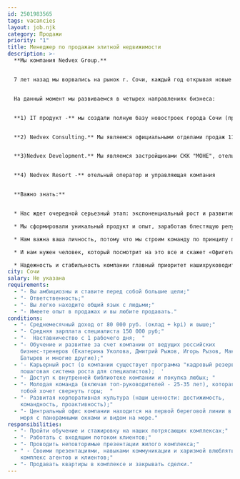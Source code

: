 ```yaml
---
id: 2501983565
tags: vacancies
layout: job.njk
category: Продажи
priority: "1"
title: Менеджер по продажам элитной недвижимости
description: >-
  **Мы компания Nedvex Group.**


  7 лет назад мы ворвались на рынок г. Сочи, каждый год открывая новые сферы деятельности!


  На данный момент мы развиваемся в четырех направлениях бизнеса:


  **1) IT продукт -** мы создали полную базу новостроек города Сочи (приложение «Nedvex»). На данный момент приложением пользуется 90% рынка недвижимости Сочи!


  **2) Nedvex Consulting.** Мы являемся официальными отделами продаж 11 жилых комплексов в г. Сочи. Большинство из них известны на региональном и федеральном уровне - ЖК "Морская Симфония 2", АК "Grand Royal Residence", "Sudney" и другие.


  **3)Nedvex Development.** Мы являемся застройщиками СКК "МОНЕ", отель "Volna Resort", "Verdi" и "Atrium Avenue"в г. Сочи.


  **4) Nedvex Resort -** отельный оператор и управляющая компания


  **Важно знать:**


  * Нас ждет очередной серьезный этап: экспоненциальный рост и развитие продукта и компании в целом, выход на новые рынки и увеличение эффективности внутренних процессов, а также масштабное усиление команды!

  * Мы сформировали уникальный продукт и опыт, заработав блестящую репутацию на рынке недвижимости в г. Сочи, работая более чем с сотнями различных агентств недвижимости и застройщиками.

  * Нам важна ваша личность, потому что мы строим команду по принципу партнерства и доверия, выдавая человеку вместе с полномочиями достаточно большую свободу.

  * И нам нужен человек, который посмотрит на это все и скажет «Офигеть! Хочу вместе с вами покорять мир, творить серьезные вещи и чувствовать, что мои усилия делают мир лучше».

  * Надежность и стабильность компании главный приоритет нашихруководителей!
city: Сочи
salary: Не указана
requirements:
  - "- Вы амбициозны и ставите перед собой большие цели;"
  - "- Ответственность;"
  - "- Вы легко находите общий язык с людьми;"
  - "- Имеете опыт в продажах и вы любите продавать."
conditions:
  - "- Среднемесячный доход от 80 000 руб. (оклад + kpi) и выше;"
  - "- Средняя зарплата специалиста 150 000 руб;"
  - "-  Наставничество с 1 рабочего дня;  "
  - "- Обучение и развитие за счет компании от ведущих российских
    бизнес-тренеров (Екатерина Уколова, Дмитрий Рыжов, Игорь Рызов, Максим
    Батырев и многие другие);"
  - '- Карьерный рост (в компании существует программа "кадровый резерв”-
    пошаговая система роста для специалистов);  '
  - "- Доступ к внутренней библиотеке компании и покупка любых; "
  - "- Молодая команда (включая топ-руководителей - 25-35 лет), которая вместе с
    тобой хочет свернуть горы;  "
  - "- Развитая корпоративная культура (наши ценности: достижимость,
    командность, проактивность);"
  - "- Центральный офис компании находится на первой береговой линии в 50 м. от
    моря с панорамными окнами и видом на море."
responsibilities:
  - "- Пройти обучение и стажировку на наших потрясающих комплексах;"
  - "- Работать с входящим потоком клиентов;"
  - "- Проводить неповторимые презентации жилого комплекса;"
  - " - Своими презентациями, навыками коммуникации и харизмой влюблять в
    комплекс агентов и клиентов;"
  - "- Продавать квартиры в комплексе и закрывать сделки."
---
```

